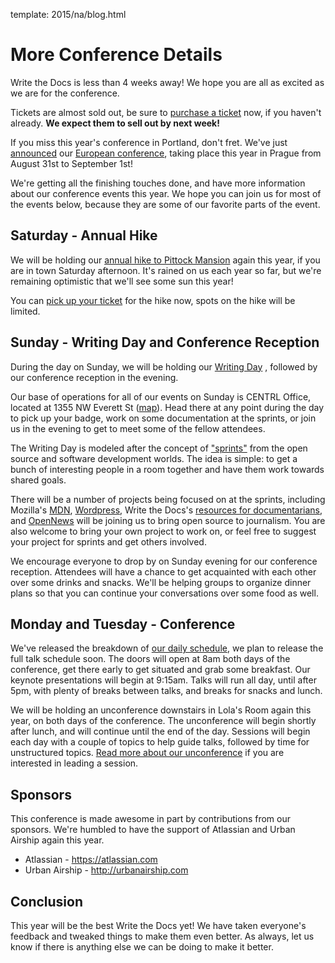 template: 2015/na/blog.html

More Conference Details
=======================

Write the Docs is less than 4 weeks away! We hope you are all as excited as we
are for the conference. 

Tickets are almost sold out, be sure to [purchase a ticket][ticket] now, if you
haven't already. **We expect them to sell out by next week!**

[ticket]: https://ti.to/writethedocs/write-the-docs-na-2015/

If you miss this year's conference in Portland, don't fret. We've just [announced][eu-announce]
our [European conference][eu-conf], taking place this year in Prague from August 31st to
September 1st! 

[eu-announce]: http://www.writethedocs.org/conf/eu/2015/news/announcing-eu-2015/
[eu-conf]: http://writethedocs.org/conf/eu/2015/

We're getting all the finishing touches done,
and have more information about our conference events this year.
We hope you can join us for most of the events below,
because they are some of our favorite parts of the event.

Saturday - Annual Hike
----------------------

We will be holding our [annual hike to Pittock Mansion][hike] again this year,
if you are in town Saturday afternoon. It's rained on us each year so far, but
we're remaining optimistic that we'll see some sun this year!

You can [pick up your ticket][hike-ticket] for the hike now, spots on the hike
will be limited.

[hike]: http://writethedocs.org/conf/na/2015/hike/
[hike-ticket]: https://ti.to/writethedocs/write-the-docs-hike

Sunday - Writing Day and Conference Reception
---------------------------------------------

During the day on Sunday, we will be holding our [Writing Day][writing-day]
, followed by our conference reception in the evening.

Our base of operations for all of our events on Sunday is CENTRL Office, located
at 1355 NW Everett St ([map][centrl-map]).  Head there at any point during the
day to pick up your badge, work on some documentation at the sprints, or join us
in the evening to get to meet some of the fellow attendees.

The Writing Day is modeled after the concept of ["sprints"][sprints] from
the open source and software development worlds. The idea is simple: to get a
bunch of interesting people in a room together and have them work towards shared
goals.

There will be a number of projects being focused on at the sprints, including
Mozilla's [MDN][mdn], [Wordpress][wordpress], Write the Docs's [resources for
documentarians][wtd-resources], and [OpenNews][opennews] will be joining us to
bring open source to journalism. You are also welcome to bring your own project
to work on, or feel free to suggest your project for sprints and get others
involved.

We encourage everyone to drop by on Sunday evening for our conference reception.
Attendees will have a chance to get acquainted with each other over some drinks
and snacks. We'll be helping groups to organize dinner plans so that you can
continue your conversations over some food as well.

[writing-day]: http://writethedocs.org/conf/na/2015/writing-day/
[centrl-map]: https://goo.gl/maps/xljmU
[sprints]: http://en.wikipedia.org/wiki/Sprint_%28software_development%29

[mdn]: http://mdn.mozilla.org
[wordpress]: http://wordpress.org
[wtd-resources]: http://docs.writethedocs.org/
[opennews]: http://opennews.org/

Monday and Tuesday - Conference
-------------------------------

We've released the breakdown of [our daily schedule][schedule], we plan to
release the full talk schedule soon. The doors
will open at 8am both days of the conference, get there early to get situated
and grab some breakfast. Our keynote presentations will begin at 9:15am. Talks will
run all day, until after 5pm, with plenty of breaks between talks, and breaks
for snacks and lunch.

We will be holding an unconference downstairs in Lola's Room again this year, on
both days of the conference. The unconference will begin shortly after lunch,
and will continue until the end of the day. Sessions will begin each day with a
couple of topics to help guide talks, followed by time for unstructured topics.
[Read more about our unconference][unconference] if you are interested in
leading a session.

[schedule]: /conf/na/2015/schedule/
[unconference]: /conf/na/2015/conference/

Sponsors
--------

This conference is made awesome in part by contributions from our sponsors.
We're humbled to have the support of Atlassian and Urban Airship again this
year.

 * Atlassian - https://atlassian.com
 * Urban Airship - http://urbanairship.com

Conclusion
----------

This year will be the best Write the Docs yet!
We have taken everyone's feedback and tweaked things to make them even better.
As always, let us know if there is anything else we can be doing to make it better.
